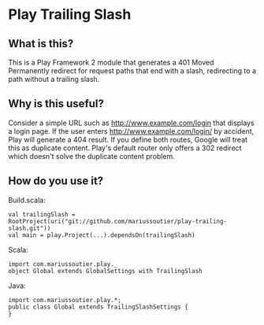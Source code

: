 Play Trailing Slash
===================

What is this?
-------------

This is a Play Framework 2 module that generates a 401 Moved Permanently redirect for request
paths that end with a slash, redirecting to a path without a trailing slash.


Why is this useful?
-------------------

Consider a simple URL such as http://www.example.com/login that displays a login page. If the user
enters http://www.example.com/login/ by accident, Play will generate a 404 result. If you define both
routes, Google will treat this as duplicate content. Play's default router only offers a 302 redirect
which doesn't solve the duplicate content problem.


How do you use it?
------------------

Build.scala:

    val trailingSlash = RootProject(uri("git://github.com/mariussoutier/play-trailing-slash.git"))
    val main = play.Project(...).dependsOn(trailingSlash)

Scala:

    import com.mariussoutier.play._
    object Global extends GlobalSettings with TrailingSlash


Java:

    import com.mariussoutier.play.*;
    public class Global extends TrailingSlashSettings {
    }
